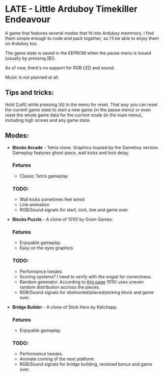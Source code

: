 # LATE - Little Arduboy Timekiller Endeavour
A game that features several modes that fit into Arduboy memmory. I find them simple enough to code and pack together, so I'll be able to enjoy them on Arduboy too.

The game state is saved in the EEPROM when the pause menu is issued (usually by pressing [B]).

As of now, there's no support for RGB LED and sound.

Music is not planned at all.

## Tips and tricks:

Hold [Left] while pressing [A] in the menu for reset.
That way you can reset the current game state to start a new game (in the pause menu) or even reset the whole game data for the current mode (in the main menu), including high scores and any game state.

## Modes:
 * **Blocks Arcade** - Tetris clone. Graphics inspied by the Gameboy version. Gameplay features ghost piece, wall kicks and lock delay.
    ### Fetures
    - Classic Tetris gameplay
    ### TODO:
    - Wall kicks sometimes feel wired
    - Line animation
    - RGB/Sound signals for start, lock, line and game over.

 * **Blocks Puzzle** - A clone of 1010! by Gram Games.
    ### Fetures
    - Enjoyable gameplay
    - Easy on the eyes graphics
    ### TODO:
    - Performance tweaks.
    - Scoring systems? I need to verify with the origial for correctness.
    - Random generator. According to [this page](http://blog.coelho.net/games/2016/07/28/1010-game.html) 1010! uses uneven random distribution accross the pieces.
    - RGB/Sound signals for obstructed/placed/picking block and game over.

 * **Bridge Builder** - A clone of Stick Hero by Ketchapp.
    ### Fetures
    - Enjoyable gameplay
    ### TODO:
    - Performance tweaks.
    - Animate coming of the next platform.
    - RGB/Sound signals for bridge building, received bonus and game over.
